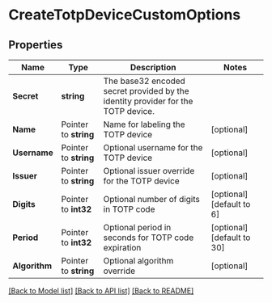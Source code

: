 # CreateTotpDeviceCustomOptions

## Properties

Name | Type | Description | Notes
------------ | ------------- | ------------- | -------------
**Secret** | **string** | The base32 encoded secret provided by the identity provider for the TOTP device. | 
**Name** | Pointer to **string** | Name for labeling the TOTP device | [optional] 
**Username** | Pointer to **string** | Optional username for the TOTP device | [optional] 
**Issuer** | Pointer to **string** | Optional issuer override for the TOTP device | [optional] 
**Digits** | Pointer to **int32** | Optional number of digits in TOTP code | [optional] [default to 6]
**Period** | Pointer to **int32** | Optional period in seconds for TOTP code expiration | [optional] [default to 30]
**Algorithm** | Pointer to **string** | Optional algorithm override | [optional] 

[[Back to Model list]](../README#documentation-for-models) [[Back to API list]](../README#documentation-for-api-endpoints) [[Back to README]](../README)


